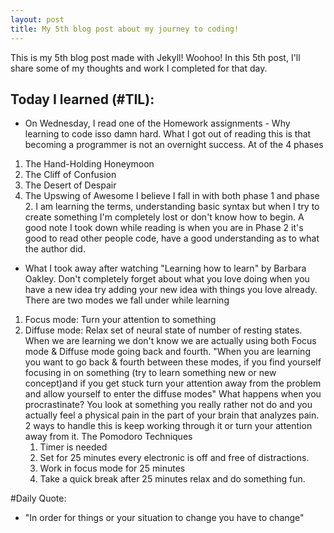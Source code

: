 ```yaml
---
layout: post
title: My 5th blog post about my journey to coding!
---
```


This is my 5th blog post made with Jekyll! Woohoo! In this 5th post, I'll share
some of my thoughts and work I completed for that day.

## Today I learned (#TIL):
-   On Wednesday, I read one of the Homework assignments - Why learning to code
isso damn hard. What I got out of reading this is that becoming a programmer is
not an overnight success. At of the 4 phases
 1. The Hand-Holding Honeymoon
 2. The Cliff of Confusion
 3. The Desert of Despair
 4. The Upswing of Awesome
  I believe I fall in with both phase 1 and phase 2. I am learning the terms,
understanding basic syntax but when I try to create something I'm  completely
lost or don't know how to begin. A good note I took down while reading is when
you are in Phase 2 it's good to read other people code, have a good
understanding as to what the author did.

-   What I took away after watching "Learning how to learn" by Barbara Oakley.
Don't completely forget about what you love doing when you have a new idea try
adding your new idea with things you love already. There are two modes we fall
under while learning
1. Focus mode: Turn your attention to something
2. Diffuse mode: Relax set of neural state of number of resting states.
When we are learning we don't know we are actually using both Focus mode &
Diffuse mode going back and fourth.
"When you are learning you want to go back & fourth between these modes, if
you find yourself focusing in on something (try to learn something new or new
concept)and if you get stuck turn your attention away from the problem and allow
yourself to enter the diffuse modes"
  What happens when you procrastinate?
    You look at something you really rather not do and you actually feel a
    physical pain in the part of your brain that analyzes pain.
  2 ways to handle this is keep working through it or turn your attention away
  from it.
  The Pomodoro Techniques
    1. Timer is needed
    2. Set for 25 minutes every electronic is off and free of distractions.
    3. Work in focus mode for 25 minutes
    4. Take a quick break after 25 minutes relax and do something fun.

#Daily Quote:
 - "In order for things or your situation to change you have to change"
